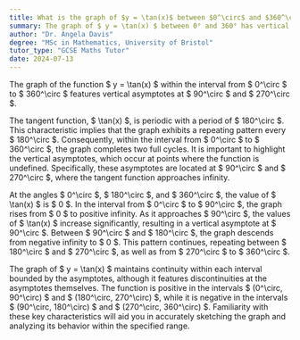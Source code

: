 ```yaml
---
title: What is the graph of $y = \tan(x)$ between $0^\circ$ and $360^\circ$?
summary: The graph of $ y = \tan(x) $ between 0° and 360° has vertical asymptotes at 90° and 270°.
author: "Dr. Angela Davis"
degree: "MSc in Mathematics, University of Bristol"
tutor_type: "GCSE Maths Tutor"
date: 2024-07-13
---
```


The graph of the function $ y = \tan(x) $ within the interval from $ 0^\circ $ to $ 360^\circ $ features vertical asymptotes at $ 90^\circ $ and $ 270^\circ $.

The tangent function, $ \tan(x) $, is periodic with a period of $ 180^\circ $. This characteristic implies that the graph exhibits a repeating pattern every $ 180^\circ $. Consequently, within the interval from $ 0^\circ $ to $ 360^\circ $, the graph completes two full cycles. It is important to highlight the vertical asymptotes, which occur at points where the function is undefined. Specifically, these asymptotes are located at $ 90^\circ $ and $ 270^\circ $, where the tangent function approaches infinity.

At the angles $ 0^\circ $, $ 180^\circ $, and $ 360^\circ $, the value of $ \tan(x) $ is $ 0 $. In the interval from $ 0^\circ $ to $ 90^\circ $, the graph rises from $ 0 $ to positive infinity. As it approaches $ 90^\circ $, the values of $ \tan(x) $ increase significantly, resulting in a vertical asymptote at $ 90^\circ $. Between $ 90^\circ $ and $ 180^\circ $, the graph descends from negative infinity to $ 0 $. This pattern continues, repeating between $ 180^\circ $ and $ 270^\circ $, as well as from $ 270^\circ $ to $ 360^\circ $.

The graph of $ y = \tan(x) $ maintains continuity within each interval bounded by the asymptotes, although it features discontinuities at the asymptotes themselves. The function is positive in the intervals $ (0^\circ, 90^\circ) $ and $ (180^\circ, 270^\circ) $, while it is negative in the intervals $ (90^\circ, 180^\circ) $ and $ (270^\circ, 360^\circ) $. Familiarity with these key characteristics will aid you in accurately sketching the graph and analyzing its behavior within the specified range.
    